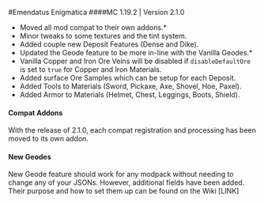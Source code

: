 #Emendatus Enigmatica
####MC 1.19.2 | Version 2.1.0

* Moved all mod compat to their own addons.*
* Minor tweaks to some textures and the tint system.
* Added couple new Deposit Features (Dense and Dike).
* Updated the Geode feature to be more in-line with the Vanilla Geodes.*
* Vanilla Copper and Iron Ore Veins will be disabled if `disableDefaultOre` is set to `true` for Copper and Iron Materials.
* Added surface Ore Samples which can be setup for each Deposit.
* Added Tools to Materials (Sword, Pickaxe, Axe, Shovel, Hoe, Paxel).
* Added Armor to Materials (Helmet, Chest, Leggings, Boots, Shield).

#### Compat Addons
With the release of 2.1.0, each compat registration and processing has been moved to its own addon.

#### New Geodes
New Geode feature should work for any modpack without needing to change any of your JSONs. However, additional fields have been added. Their purpose and how to set them up can be found on the Wiki [LINK]